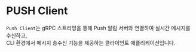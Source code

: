 # PUSH Client

`Push Client`는 gRPC 스트리밍을 통해 Push 알림 서버와 연결하여 실시간 메시지를 수신하고,  
CLI 환경에서 메시지 송수신 기능을 제공하는 클라이언트 애플리케이션입니다.

